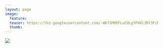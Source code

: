 ```yaml
---
layout: page
image:
  feature:
  teaser: https://lh3.googleusercontent.com/-WK7SM0RFLuCULgYFHXl3RY3FcM22DKA5Xo8u_04DGM=w245
  thumb:
---
```


![](https://lh3.googleusercontent.com/3ZELhVfWbSADpyB56-P7B17NHowNFXzEQh4XGbzw-O8=w800)
